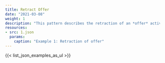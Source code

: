 ```yaml
---
title: Retract Offer
date: "2021-03-08"
weight: 1
description: "This pattern describes the retraction of an *offer* activity."
resources:
- src: 1.json
  params:
    caption: "Example 1: Retraction of offer"
---
```


{{< list_json_examples_as_ul >}}